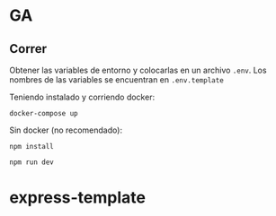 # GA

## Correr

Obtener las variables de entorno y colocarlas en un archivo `.env`. Los nombres de las variables se encuentran en `.env.template`

Teniendo instalado y corriendo docker:

`docker-compose up`

Sin docker (no recomendado):

`npm install`

`npm run dev`
# express-template
